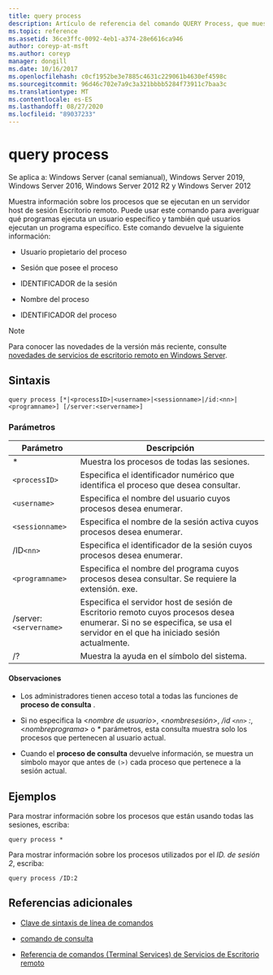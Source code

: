 ```yaml
---
title: query process
description: Artículo de referencia del comando QUERY Process, que muestra información sobre los procesos que se ejecutan en un servidor host de sesión Escritorio remoto.
ms.topic: reference
ms.assetid: 36ce3ffc-0092-4eb1-a374-28e6616ca946
author: coreyp-at-msft
ms.author: coreyp
manager: dongill
ms.date: 10/16/2017
ms.openlocfilehash: c0cf1952be3e7885c4631c229061b4630ef4598c
ms.sourcegitcommit: 96d46c702e7a9c3a321bbbb5284f73911c7baa3c
ms.translationtype: MT
ms.contentlocale: es-ES
ms.lasthandoff: 08/27/2020
ms.locfileid: "89037233"
---
```

# <a name="query-process"></a>query process

Se aplica a: Windows Server (canal semianual), Windows Server 2019, Windows Server 2016, Windows Server 2012 R2 y Windows Server 2012

Muestra información sobre los procesos que se ejecutan en un servidor host de sesión Escritorio remoto. Puede usar este comando para averiguar qué programas ejecuta un usuario específico y también qué usuarios ejecutan un programa específico. Este comando devuelve la siguiente información:

- Usuario propietario del proceso

- Sesión que posee el proceso

- IDENTIFICADOR de la sesión

- Nombre del proceso

- IDENTIFICADOR del proceso

> [!NOTE]
> Para conocer las novedades de la versión más reciente, consulte [novedades de servicios de escritorio remoto en Windows Server](/previous-versions/windows/it-pro/windows-server-2012-r2-and-2012/dn283323(v=ws.11)).

## <a name="syntax"></a>Sintaxis

```
query process [*|<processID>|<username>|<sessionname>|/id:<nn>|<programname>] [/server:<servername>]
```

### <a name="parameters"></a>Parámetros

| Parámetro | Descripción |
|--|--|
| * | Muestra los procesos de todas las sesiones. |
| `<processID>` | Especifica el identificador numérico que identifica el proceso que desea consultar. |
| `<username>` | Especifica el nombre del usuario cuyos procesos desea enumerar. |
| `<sessionname>` | Especifica el nombre de la sesión activa cuyos procesos desea enumerar. |
| /ID`<nn>` | Especifica el identificador de la sesión cuyos procesos desea enumerar. |
| `<programname>` | Especifica el nombre del programa cuyos procesos desea consultar. Se requiere la extensión. exe. |
| /server:`<servername>` | Especifica el servidor host de sesión de Escritorio remoto cuyos procesos desea enumerar. Si no se especifica, se usa el servidor en el que ha iniciado sesión actualmente. |
| /? | Muestra la ayuda en el símbolo del sistema. |

#### <a name="remarks"></a>Observaciones

- Los administradores tienen acceso total a todas las funciones de **proceso de consulta** .

- Si no especifica la <*nombre de usuario*>, <*nombresesión*>, */id `<nn>` :*, <*nombreprograma*> o *&#42;* parámetros, esta consulta muestra solo los procesos que pertenecen al usuario actual.

- Cuando el **proceso de consulta** devuelve información, se muestra un símbolo mayor que antes de `(>)` cada proceso que pertenece a la sesión actual.

## <a name="examples"></a>Ejemplos

Para mostrar información sobre los procesos que están usando todas las sesiones, escriba:

```
query process *
```

Para mostrar información sobre los procesos utilizados por el *ID. de sesión 2*, escriba:

```
query process /ID:2
```

## <a name="additional-references"></a>Referencias adicionales

- [Clave de sintaxis de línea de comandos](command-line-syntax-key.md)

- [comando de consulta](query.md)

- [Referencia de comandos (Terminal Services) de Servicios de Escritorio remoto](remote-desktop-services-terminal-services-command-reference.md)
